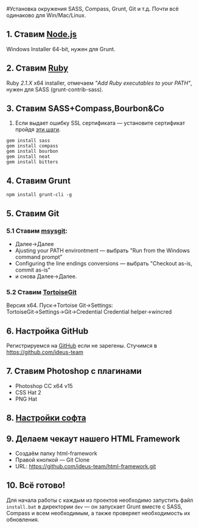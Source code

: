 #Установка окружения
SASS, Compass, Grunt, Git и т.д.
Почти всё одинаково для Win/Mac/Linux.

## 1. Ставим [Node.js](http://nodejs.org/download/)
Windows Installer 64-bit, нужен для Grunt.


## 2. Ставим [Ruby](http://rubyinstaller.org/downloads/)
Ruby _2.1.X_ x64 installer, отмечаем _"Add Ruby executables to your PATH"_, нужен для SASS (grunt-contrib-sass).


## 3. Ставим SASS+Compass,Bourbon&Co
1) Если выдает ошибку SSL сертификата — установите сертификат пройдя [эти шаги](https://gist.github.com/luislavena/f064211759ee0f806c88#manual-solution-to-ssl-issue).
```
gem install sass
gem install compass
gem install bourbon
gem install neat
gem install bitters
```


## 4. Ставим Grunt
```
npm install grunt-cli -g
```

## 5. Ставим Git
### 5.1 Ставим [msysgit](http://msysgit.github.io/):
 - Далее→Далее
 - Ajusting your PATH environtment — выбрать "Run from the Windows command prompt"
 - Configuring the line endings conversions — выбрать "Checkout as-is, commit as-is"
 - и снова Далее→Далее.


### 5.2 Ставим [TortoiseGit](https://code.google.com/p/tortoisegit/wiki/Download)
Версия x64.
Пуск→Tortoise Git→Settings:
TortoiseGit→Settings→Git→Credential
Credential helper→wincred


## 6. Настройка GitHub
Регистрируемся на [GitHub](https://github.com/) если не зарегены. Стучимся в https://github.com/ideus-team


## 7. Ставим Photoshop с плагинами
 - Photoshop CC x64 v15
 - CSS Hat 2
 - PNG Hat


## 8. [Настройки софта](https://github.com/ideus-team/guidelines/blob/master/frontend/settings.md)


## 9. Делаем чекаут нашего HTML Framework
 - Создаём папку html-framework
 - Правой кнопкой — Git Clone
 - URL: https://github.com/ideus-team/html-framework.git


## 10. Всё готово!
Для начала работы с каждым из проектов необходимо запустить файл `install.bat` в директории `dev` — он запускает Grunt вместе с SASS, Compass и всем необходимым, а также проверяет необходимость их обновления.
